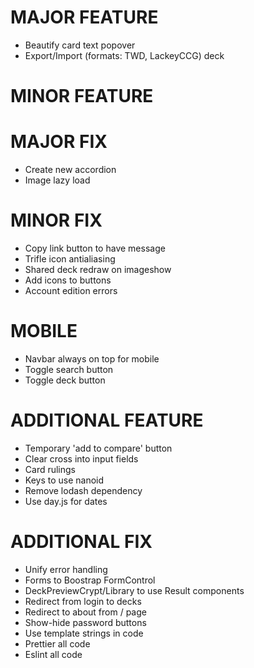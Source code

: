 # MAJOR FEATURE
* Beautify card text popover
* Export/Import (formats: TWD, LackeyCCG) deck

# MINOR FEATURE

# MAJOR FIX
* Create new accordion
* Image lazy load

# MINOR FIX
* Copy link button to have message
* Trifle icon antialiasing
* Shared deck redraw on imageshow
* Add icons to buttons
* Account edition errors

# MOBILE
* Navbar always on top for mobile
* Toggle search button
* Toggle deck button

# ADDITIONAL FEATURE
* Temporary 'add to compare' button
* Clear cross into input fields
* Card rulings
* Keys to use nanoid
* Remove lodash dependency
* Use day.js for dates

# ADDITIONAL FIX
* Unify error handling
* Forms to Boostrap FormControl
* DeckPreviewCrypt/Library to use Result components
* Redirect from login to decks
* Redirect to about from / page
* Show-hide password buttons
* Use template strings in code
* Prettier all code
* Eslint all code
